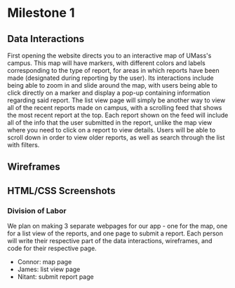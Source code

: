 # Milestone 1

## Data Interactions
First opening the website directs you to an interactive map of UMass's campus. This map will have markers, with different colors and labels corresponding to the type of report, for areas in which reports have been made (designated during reporting by the user). Its interactions include being able to zoom in and slide around the map, with users being able to click directly on a marker and display a pop-up containing information regarding said report.
The list view page will simply be another way to view all of the recent reports made on campus, with a scrolling feed that shows the most recent report at the top. Each report shown on the feed will include all of the info that the user submitted in the report, unlike the map view where you need to click on a report to view details. Users will be able to scroll down in order to view older reports, as well as search through the list with filters.

## Wireframes

## HTML/CSS Screenshots

### Division of Labor
We plan on making 3 separate webpages for our app - one for the map, one for a list view of the reports, and one page to submit a report. Each person will write their respective part of the data interactions, wireframes, and code for their respective page. 
- Connor: map page
- James: list view page
- Nitant: submit report page
